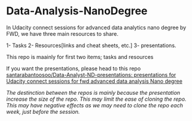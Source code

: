 # Data-Analysis-NanoDegree

In Udacity connect sessions for advanced data analytics nano degree by FWD, we have three main resources to share. 

1- Tasks 
2- Resources[links and cheat sheets, etc.]
3- presentations. 


This repo is maainly for first two items; tasks and resources 

If you want the presentations, please head to this repo [santarabantoosoo/Data-Analyst-ND-presentations: presentations for Udacity connect sessions for fwd advanced data analysis Nano degree](https://github.com/santarabantoosoo/Data-Analyst-ND-presentations)

*The destinction between the repos is mainly because the presentation increase the size of the repo. This may limit the ease of cloning the repo. This may have negative effects as we may need to clone the repo each week, just before the session.*